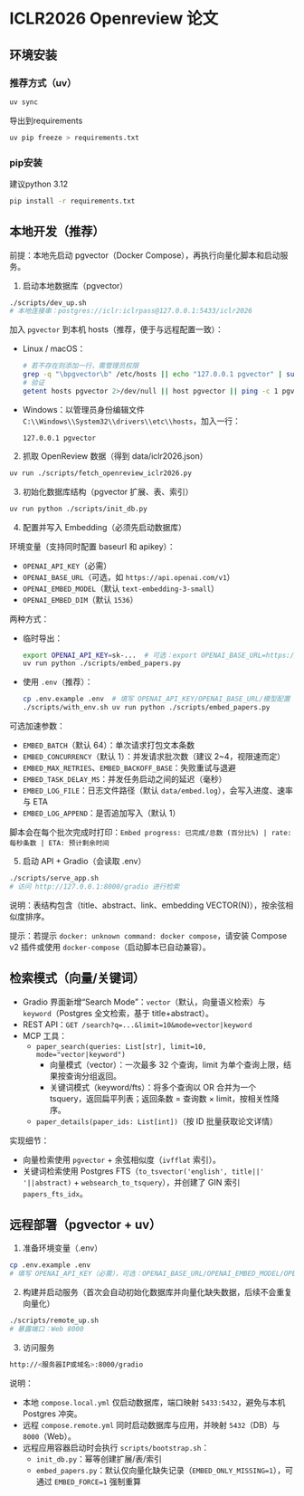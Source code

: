 # ICLR2026 Openreview 论文

## 环境安装

### 推荐方式（uv）

```bash
uv sync
```

导出到requirements

```bash
uv pip freeze > requirements.txt
```

### pip安装

建议python 3.12

```bash
pip install -r requirements.txt
```

## 本地开发（推荐）

前提：本地先启动 pgvector（Docker Compose），再执行向量化脚本和启动服务。

1) 启动本地数据库（pgvector）

```bash
./scripts/dev_up.sh
# 本地连接串：postgres://iclr:iclrpass@127.0.0.1:5433/iclr2026
```

加入 `pgvector` 到本机 hosts（推荐，便于与远程配置一致）：

- Linux / macOS：

  ```bash
  # 若不存在则添加一行，需管理员权限
  grep -q "\bpgvector\b" /etc/hosts || echo "127.0.0.1 pgvector" | sudo tee -a /etc/hosts
  # 验证
  getent hosts pgvector 2>/dev/null || host pgvector || ping -c 1 pgvector
  ```

- Windows：以管理员身份编辑文件 `C:\\Windows\\System32\\drivers\\etc\\hosts`，加入一行：

  ```
  127.0.0.1 pgvector
  ```

2) 抓取 OpenReview 数据（得到 data/iclr2026.json）

```bash
uv run ./scripts/fetch_openreview_iclr2026.py
```

3) 初始化数据库结构（pgvector 扩展、表、索引）

```bash
uv run python ./scripts/init_db.py
```

4) 配置并写入 Embedding（必须先启动数据库）

环境变量（支持同时配置 baseurl 和 apikey）：
- `OPENAI_API_KEY`（必需）
- `OPENAI_BASE_URL`（可选，如 `https://api.openai.com/v1`）
- `OPENAI_EMBED_MODEL`（默认 `text-embedding-3-small`）
- `OPENAI_EMBED_DIM`（默认 `1536`）

两种方式：
- 临时导出：

  ```bash
  export OPENAI_API_KEY=sk-...  # 可选：export OPENAI_BASE_URL=https://api.openai.com/v1
  uv run python ./scripts/embed_papers.py
  ```

- 使用 `.env`（推荐）：

  ```bash
  cp .env.example .env  # 填写 OPENAI_API_KEY/OPENAI_BASE_URL/模型配置
  ./scripts/with_env.sh uv run python ./scripts/embed_papers.py
  ```

可选加速参数：
- `EMBED_BATCH`（默认 64）：单次请求打包文本条数
- `EMBED_CONCURRENCY`（默认 1）：并发请求批次数（建议 2~4，视限速而定）
- `EMBED_MAX_RETRIES`、`EMBED_BACKOFF_BASE`：失败重试与退避
- `EMBED_TASK_DELAY_MS`：并发任务启动之间的延迟（毫秒）
- `EMBED_LOG_FILE`：日志文件路径（默认 `data/embed.log`），会写入进度、速率与 ETA
- `EMBED_LOG_APPEND`：是否追加写入（默认 1）

脚本会在每个批次完成时打印：`Embed progress: 已完成/总数 (百分比%) | rate: 每秒条数 | ETA: 预计剩余时间`

5) 启动 API + Gradio（会读取 .env）

```bash
./scripts/serve_app.sh
# 访问 http://127.0.0.1:8000/gradio 进行检索
```

说明：表结构包含（title、abstract、link、embedding VECTOR(N)），按余弦相似度排序。

提示：若提示 `docker: unknown command: docker compose`，请安装 Compose v2 插件或使用 `docker-compose`（启动脚本已自动兼容）。

## 检索模式（向量/关键词）

- Gradio 界面新增“Search Mode”：`vector`（默认，向量语义检索）与 `keyword`（Postgres 全文检索，基于 title+abstract）。
- REST API：`GET /search?q=...&limit=10&mode=vector|keyword`
- MCP 工具：
  - `paper_search(queries: List[str], limit=10, mode="vector|keyword")`
    - 向量模式（vector）：一次最多 32 个查询，limit 为单个查询上限，结果按查询分组返回。
    - 关键词模式（keyword/fts）：将多个查询以 OR 合并为一个 tsquery，返回扁平列表；返回条数 = 查询数 × limit，按相关性降序。
  - `paper_details(paper_ids: List[int])`（按 ID 批量获取论文详情）

实现细节：
- 向量检索使用 `pgvector` + 余弦相似度（`ivfflat` 索引）。
- 关键词检索使用 Postgres FTS（`to_tsvector('english', title||' '||abstract)` + `websearch_to_tsquery`），并创建了 GIN 索引 `papers_fts_idx`。

## 远程部署（pgvector + uv）

1) 准备环境变量（.env）

```bash
cp .env.example .env
# 填写 OPENAI_API_KEY（必需），可选：OPENAI_BASE_URL/OPENAI_EMBED_MODEL/OPENAI_EMBED_DIM
```

2) 构建并启动服务（首次会自动初始化数据库并向量化缺失数据，后续不会重复向量化）

```bash
./scripts/remote_up.sh
# 暴露端口：Web 8000
```

3) 访问服务

```bash
http://<服务器IP或域名>:8000/gradio
```

说明：
- 本地 `compose.local.yml` 仅启动数据库，端口映射 `5433:5432`，避免与本机 Postgres 冲突。
- 远程 `compose.remote.yml` 同时启动数据库与应用，并映射 `5432`（DB）与 `8000`（Web）。
 - 远程应用容器启动时会执行 `scripts/bootstrap.sh`：
   - `init_db.py`：幂等创建扩展/表/索引
   - `embed_papers.py`：默认仅向量化缺失记录（`EMBED_ONLY_MISSING=1`），可通过 `EMBED_FORCE=1` 强制重算
